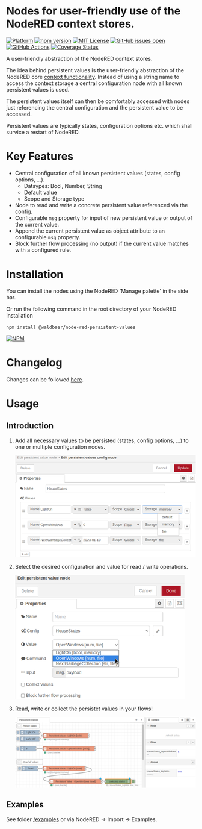 # Nodes for user-friendly use of the NodeRED context stores.

[![Platform](https://img.shields.io/badge/platform-Node--RED-red)](https://nodered.org)
[![npm version](https://badge.fury.io/js/@waldbaer%2Fnode-red-persistent-values.svg)](https://badge.fury.io/js/@waldbaer%2Fnode-red-persistent-values)
[![MIT License](https://img.shields.io/github/license/waldbaer/node-red-persistent-values?style=flat-square)](https://opensource.org/licenses/MIT)
[![GitHub issues open](https://img.shields.io/github/issues/waldbaer/node-red-persistent-values?style=flat-square)](https://github.com/waldbaer/node-red-persistent-values/issues)
[![GitHub Actions](https://github.com/waldbaer/node-red-persistent-values/actions/workflows/node.js.yml/badge.svg?branch=master)](https://github.com/waldbaer/node-red-persistent-values/actions/workflows/node.js.yml)
[![Coverage Status](https://coveralls.io/repos/github/waldbaer/node-red-persistent-values/badge.svg?branch=master)](https://coveralls.io/github/waldbaer/node-red-persistent-values?branch=master)

A user-friendly abstraction of the NodeRED context stores.

The idea behind persistent values is the user-friendly abstraction of the NodeRED core
[context functionality](https://nodered.org/docs/user-guide/context).
Instead of using a string name to access the context storage a central configuration node with
all known persistent values is used.

The persistent values itself can then be comfortably accessed with nodes just referencing the central
configuration and the persistent value to be accessed.

Persistent values are typically states, configuration options etc. which shall survice a restart of NodeRED.

# Key Features

- Central configuration of all known persistent values (states, config options, ...).
  - Dataypes: Bool, Number, String
  - Default value
  - Scope and Storage type
- Node to read and write a concrete persistent value referenced via the config.
- Configurable `msg` property for input of new persistent value or output of the current value.
- Append the current persistent value as object attribute to an configurable `msg` property.
- Block further flow processing (no output) if the current value matches with a configured rule.

# Installation
You can install the nodes using the NodeRED 'Manage palette' in the side bar.


Or run the following command in the root directory of your NodeRED installation

```
npm install @waldbaer/node-red-persistent-values
```
[![NPM](https://nodei.co/npm/@waldbaer/node-red-persistent-values.png?downloads=true)](https://www.npmjs.com/package/@waldbaer/node-red-persistent-values)


# Changelog
Changes can be followed [here](/CHANGELOG.md).

# Usage

## Introduction

1) Add all necessary values to be persisted (states, config options, ...) to one or multiple configuration nodes.

   <img src="doc/images/usage_configuration.png" title="Configuration Node" width="600" />

2) Select the desired configuration and value for read / write operations.

   <img src="doc/images/usage_node_configuration.png" title="Value Node" width="450" />

3) Read, write or collect the persistet values in your flows!

   <img src="doc/images/usage_overview.png" title="Overview" width="800" />


## Examples
See folder [/examples](/examples) or via NodeRED -> Import -> Examples.
